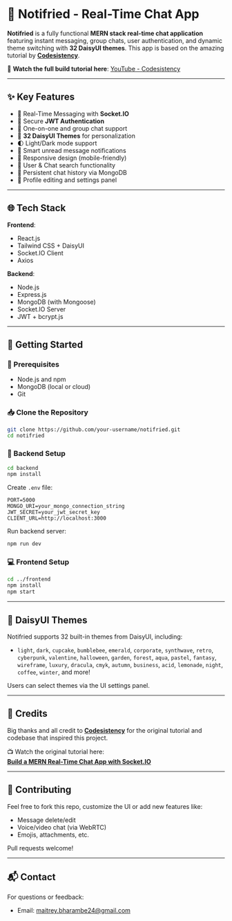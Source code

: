 # 🔔 Notifried - Real-Time Chat App

**Notifried** is a fully functional **MERN stack real-time chat application** featuring instant messaging, group chats, user authentication, and dynamic theme switching with **32 DaisyUI themes**. This app is based on the amazing tutorial by [**Codesistency**](https://youtube.com/@codesistency).

🎥 **Watch the full build tutorial here**: [YouTube - Codesistency](https://youtu.be/ntKkVrQqBYY?si=Vgn3z22IrBKGBXg0)

---

## ✨ Key Features

- 💬 Real-Time Messaging with **Socket.IO**
- 🔐 Secure **JWT Authentication**
- 👥 One-on-one and group chat support
- 🎨 **32 DaisyUI Themes** for personalization
- 🌓 Light/Dark mode support
- 🔔 Smart unread message notifications
- 📱 Responsive design (mobile-friendly)
- 🧭 User & Chat search functionality
- 📂 Persistent chat history via MongoDB
- 🧑 Profile editing and settings panel

---

## 🌐 Tech Stack

**Frontend**:

- React.js
- Tailwind CSS + DaisyUI
- Socket.IO Client
- Axios

**Backend**:

- Node.js
- Express.js
- MongoDB (with Mongoose)
- Socket.IO Server
- JWT + bcrypt.js

---

## 🧪 Getting Started

### 🔧 Prerequisites

- Node.js and npm
- MongoDB (local or cloud)
- Git

### 📥 Clone the Repository

```bash
git clone https://github.com/your-username/notifried.git
cd notifried
```

### 🚀 Backend Setup

```bash
cd backend
npm install
```

Create `.env` file:

```env
PORT=5000
MONGO_URI=your_mongo_connection_string
JWT_SECRET=your_jwt_secret_key
CLIENT_URL=http://localhost:3000
```

Run backend server:

```bash
npm run dev
```

### 💻 Frontend Setup

```bash
cd ../frontend
npm install
npm start
```

---

## 🎨 DaisyUI Themes

Notifried supports 32 built-in themes from DaisyUI, including:

- `light`, `dark`, `cupcake`, `bumblebee`, `emerald`, `corporate`, `synthwave`, `retro`, `cyberpunk`, `valentine`, `halloween`, `garden`, `forest`, `aqua`, `pastel`, `fantasy`, `wireframe`, `luxury`, `dracula`, `cmyk`, `autumn`, `business`, `acid`, `lemonade`, `night`, `coffee`, `winter`, and more!

Users can select themes via the UI settings panel.

---

## 🙏 Credits

Big thanks and all credit to [**Codesistency**](https://youtube.com/@codesistency) for the original tutorial and codebase that inspired this project.

📺 Watch the original tutorial here:  
[**Build a MERN Real-Time Chat App with Socket.IO**](https://youtu.be/ntKkVrQqBYY?si=Vgn3z22IrBKGBXg0)

---

## 🤝 Contributing

Feel free to fork this repo, customize the UI or add new features like:

- Message delete/edit
- Voice/video chat (via WebRTC)
- Emojis, attachments, etc.

Pull requests welcome!

---

## 📬 Contact

For questions or feedback:

- Email: maitrey.bharambe24@gmail.com
